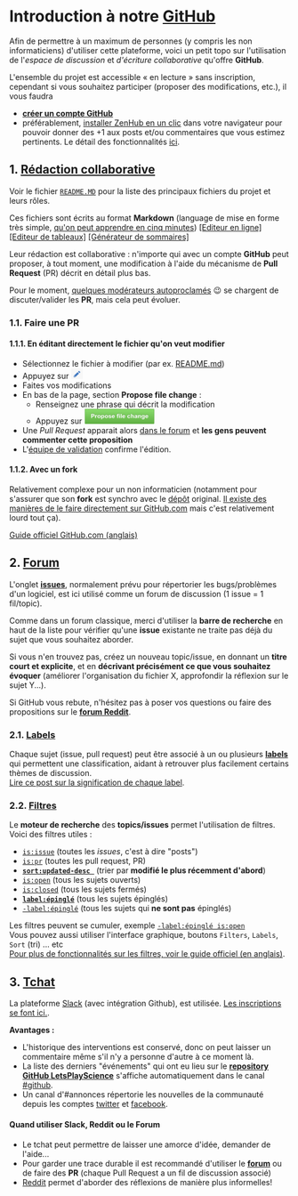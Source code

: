 # Introduction à notre [GitHub](http://github.com/sveinburne/lets-play-science/)

Afin de permettre à un maximum de personnes (y compris les non informaticiens) d'utiliser cette plateforme,
voici un petit topo sur l'utilisation de l'*espace de discussion* et *d'écriture collaborative* qu'offre **GitHub**.

L'ensemble du projet est accessible « en lecture » sans inscription, cependant si vous souhaitez participer (proposer des modifications, etc.), il vous faudra

- [**créer un compte GitHub**](https://github.com/join)
- préférablement, [installer ZenHub en un clic](https://www.zenhub.io/) dans votre navigateur pour pouvoir donner des +1 aux posts et/ou commentaires que vous estimez pertinents. Le détail des fonctionnalités [ici](https://github.com/sveinburne/lets-play-science/issues/62). 

## 1. [Rédaction collaborative](https://github.com/sveinburne/lets-play-science)

Voir le fichier [`README.MD`](https://github.com/sveinburne/lets-play-science/blob/master/README.MD) pour la liste des principaux fichiers du projet et leurs rôles.

Ces fichiers sont écrits au format **Markdown** (language de mise en forme très simple,
[qu'on peut apprendre en cinq minutes](http://blog.wax-o.com/2014/04/tutoriel-un-guide-pour-bien-commencer-avec-markdown/)) [[Editeur en ligne]](https://stackedit.io) [[Editeur de tableaux]](http://www.tablesgenerator.com/markdown_tables) [[Générateur de sommaires]](http://doctoc.herokuapp.com/)

Leur rédaction est collaborative : n'importe qui avec un compte **GitHub** peut proposer, à tout moment, une modification à l'aide du mécanisme de **Pull Request** (PR) décrit en détail plus bas.

Pour le moment, [quelques modérateurs autoproclamés](https://github.com/sveinburne/lets-play-science/issues/1) :wink: se chargent de discuter/valider les **PR**, mais cela peut évoluer.

### 1.1. Faire une PR

#### 1.1.1. En éditant directement le fichier qu'on veut modifier

- Sélectionnez le fichier à modifier (par ex. [README.md](README.md))
- Appuyez sur [![le symbole en forme de stylo *edit*](img/edit.png)](#)
- Faites vos modifications
- En bas de la page, section **Propose file change** :
  - Renseignez une phrase qui décrit la modification
  - Appuyez sur [![Propose file change](img/propose.png)](#)
- Une *Pull Request* apparait alors [dans le forum](https://github.com/sveinburne/lets-play-science/pulls?utf8=%E2%9C%93&q=is%3Apr+) et **les gens peuvent commenter cette proposition**
- L'[équipe de validation](https://github.com/sveinburne/lets-play-science/issues/1) confirme l'édition.

#### 1.1.2. Avec un fork

Relativement complexe pour un non informaticien (notamment pour s'assurer que son **fork** est synchro avec le [dépôt](DEFINITIONS.MD#7.a) original. [Il existe des manières de le faire directement sur GitHub.com](http://stackoverflow.com/a/23853061/488666) mais c'est relativement lourd tout ça).

[Guide officiel GitHub.com (anglais)](https://guides.github.com/activities/forking/)

## 2. [Forum](https://github.com/sveinburne/lets-play-science/issues)

L'onglet **[issues](https://github.com/sveinburne/lets-play-science/issues)**, normalement prévu pour répertorier
les bugs/problèmes d'un logiciel, est ici utilisé comme un forum de discussion (1 issue = 1 fil/topic).

Comme dans un forum classique, merci d'utiliser la **barre de recherche** en haut de la liste pour vérifier qu'une **issue**
existante ne traite pas déjà du sujet que vous souhaitez aborder.

Si vous n'en trouvez pas, créez un nouveau topic/issue, en donnant un **titre court et explicite**,
et en **décrivant précisément ce que vous souhaitez évoquer** (améliorer l'organisation du fichier X,
approfondir la réflexion sur le sujet Y...).

Si GitHub vous rebute, n'hésitez pas à poser vos questions ou faire des propositions sur le [**forum Reddit**](https://www.reddit.com/r/dirtylab).

### 2.1. [Labels](https://github.com/sveinburne/lets-play-science/labels)

Chaque sujet (issue, pull request) peut être associé à un ou plusieurs **[labels](https://github.com/sveinburne/lets-play-science/labels)** qui
permettent une classification, aidant à retrouver plus facilement certains thèmes de discussion.  
[Lire ce post sur la signification de chaque label](https://github.com/sveinburne/lets-play-science/issues/39).  

### 2.2. [Filtres](https://help.github.com/articles/searching-issues/)

Le **moteur de recherche** des **topics/issues** permet l'utilisation de filtres.
Voici des filtres utiles :

 - [`is:issue`](https://github.com/sveinburne/lets-play-science/issues?utf8=%E2%9C%93&q=is%3Aissue+) (toutes les *issues*, c'est à dire "posts")
 - [`is:pr`](https://github.com/sveinburne/lets-play-science/pulls?q=is%3Apr) (toutes les pull request, PR)
 - [**`sort:updated-desc `**](https://github.com/sveinburne/lets-play-science/issues?utf8=%E2%9C%93&q=sort%3Aupdated-desc+) (trier par **modifié le plus récemment d'abord**)
 - [`is:open`](https://github.com/sveinburne/lets-play-science/issues?utf8=%E2%9C%93&q=is%3Aopen)  (tous les sujets ouverts)
 - [`is:closed`](https://github.com/sveinburne/lets-play-science/issues?utf8=%E2%9C%93&q=is%3Aclosed+) (tous les sujets fermés)  
 - [**`label:épinglé`**](https://github.com/sveinburne/lets-play-science/issues?utf8=%E2%9C%93&q=label%3A%C3%A9pingl%C3%A9) (tous les sujets épinglés)
 - [`-label:épinglé`](https://github.com/sveinburne/lets-play-science/issues?utf8=%E2%9C%93&q=-label%3A%C3%A9pingl%C3%A9+) (tous les sujets qui **ne sont pas** épinglés)

Les filtres peuvent se cumuler, exemple [`-label:épinglé is:open`](https://github.com/sveinburne/lets-play-science/issues?utf8=%E2%9C%93&q=-label%3A%C3%A9pingl%C3%A9+is%3Aopen)  
Vous pouvez aussi utiliser l'interface graphique, boutons `Filters`, `Labels`, `Sort` (tri) ... etc  
[Pour plus de fonctionnalités sur les filtres, voir le guide officiel (en anglais)](https://help.github.com/articles/searching-issues/).

## 3. [Tchat](https://dirtylab.slack.com)

La plateforme [Slack](https://dirtylab.slack.com) (avec intégration Github), est utilisée. [Les inscriptions se font ici.](http://gaelfoppolo.com/projets/dirtylab/slack/).

**Avantages :**

* L'historique des interventions est conservé, donc on peut laisser un commentaire même s'il n'y a personne d'autre à ce moment là.
* La liste des derniers "événements" qui ont eu lieu sur le **[repository GitHub LetsPlayScience](https://github.com/sveinburne/lets-play-science)**
s'affiche automatiquement dans le canal [#github](https://dirtylab.slack.com/messages/github/).
* Un canal d'#annonces répertorie les nouvelles de la communauté depuis les comptes [twitter](https://twitter.com/DrtyLab) et [facebook](http://facebook.com/drtylab).

#### Quand utiliser Slack, Reddit ou le Forum

- Le tchat peut permettre de laisser une amorce d'idée, demander de l'aide...
- Pour garder une trace durable il est recommandé d'utiliser le **[forum](https://github.com/sveinburne/lets-play-science/issues)**
ou de faire des **PR** (chaque Pull Request a un fil de discussion associé)
- [Reddit](https://www.reddit.com/r/dirtylab) permet d'aborder des réflexions de manière plus informelles!
